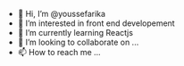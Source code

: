 - 👋 Hi, I’m @youssefarika
- 👀 I’m interested in front end developement
- 🌱 I’m currently learning Reactjs
- 💞️ I’m looking to collaborate on ...
- 📫 How to reach me ...

<!---
youssefarika/youssefarika is a ✨ special ✨ repository because its `README.md` (this file) appears on your GitHub profile.
You can click the Preview link to take a look at your changes.
--->
